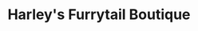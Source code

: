 ---
title: "Harley's Furrytail Boutique"
url: /kettering/harleys-furrytail-boutique/
shop: pet grooming
---
